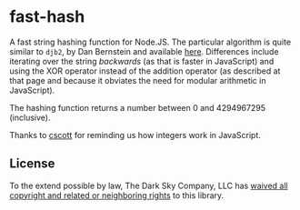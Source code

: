 fast-hash
===========

A fast string hashing function for Node.JS. The particular algorithm is quite
similar to `djb2`, by Dan Bernstein and available
[here](http://www.cse.yorku.ca/~oz/hash.html). Differences include iterating
over the string *backwards* (as that is faster in JavaScript) and using the XOR
operator instead of the addition operator (as described at that page and
because it obviates the need for modular arithmetic in JavaScript).

The hashing function returns a number between 0 and 4294967295 (inclusive).

Thanks to [cscott](https://github.com/cscott) for reminding us how integers
work in JavaScript.

License
-------

To the extend possible by law, The Dark Sky Company, LLC has [waived all
copyright and related or neighboring rights][cc0] to this library.

[cc0]: http://creativecommons.org/publicdomain/zero/1.0/
